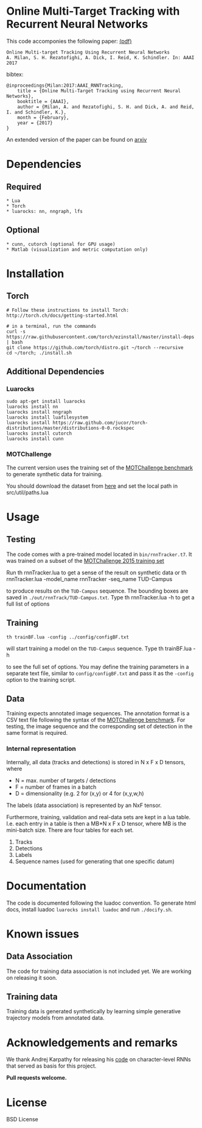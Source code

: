 # Online Multi-Target Tracking with Recurrent Neural Networks

This code accomponies the following paper: [(pdf)](http://www.milanton.de/files/aaai2017/aaai2017-anton-rnntracking.pdf)


    Online Multi-target Tracking Using Recurrent Neural Networks
    A. Milan, S. H. Rezatofighi, A. Dick, I. Reid, K. Schindler. In: AAAI 2017
    
bibtex:
```
@inproceedings{Milan:2017:AAAI_RNNTracking,
	title = {Online Multi-Target Tracking using Recurrent Neural Networks},
	booktitle = {AAAI},
	author = {Milan, A. and Rezatofighi, S. H. and Dick, A. and Reid, I. and Schindler, K.},
	month = {February},
	year = {2017}
}
```
  

An extended version of the paper can be found on [arxiv](http://arxiv.org)



# Dependencies
## Required
    * Lua
    * Torch
    * luarocks: nn, nngraph, lfs
    
## Optional    
    * cunn, cutorch (optional for GPU usage)
    * Matlab (visualization and metric computation only)

    
# Installation
## Torch
    # Follow these instructions to install Torch: http://torch.ch/docs/getting-started.html

    # in a terminal, run the commands
    curl -s https://raw.githubusercontent.com/torch/ezinstall/master/install-deps | bash
    git clone https://github.com/torch/distro.git ~/torch --recursive
    cd ~/torch; ./install.sh


## Additional Dependencies
### Luarocks
    sudo apt-get install luarocks
    luarocks install nn
    luarocks install nngraph
    luarocks install luafilesystem
    luarocks install https://raw.github.com/jucor/torch-distributions/master/distributions-0-0.rockspec
    luarocks install cutorch
    luarocks install cunn

### MOTChallenge
The current version uses the training set of the
[MOTChallenge benchmark](https://motchallenge.net) to generate synthetic data for training.

You should download the dataset from [here](https://motchallenge.net/data/2D_MOT_2015/) and
set the local path in
    src/util/paths.lua

    

# Usage


## Testing
The code comes with a pre-trained model located in `bin/rnnTracker.t7`. It was trained
on a subset of the [MOTChallenge 2015 training set](https://motchallenge.net/data/2D_MOT_2015/)

Run
    th rnnTracker.lua
to get a sense of the result on synthetic data or
    th rnnTracker.lua -model_name rnnTracker -seq_name TUD-Campus
    
to produce results on the `TUD-Campus` sequence. The bounding
boxes are saved in `./out/rnnTrack/TUD-Campus.txt`. Type
    th rnnTracker.lua -h to get a full list of options
    


## Training

    th trainBF.lua -config ../config/configBF.txt
will start training a model on the `TUD-Campus` sequence. Type
    th trainBF.lua -h

to see the full set of options. You may define the training parameters
in a separate text file, similar to `config/configBF.txt` and pass it
as the `-config` option to the training script.

## Data
Training expects annotated image sequences. The annotation format is a CSV text file
following the syntax of the [MOTChallenge benchmark](https://motchallenge.net).
For testing, the image sequence and the corresponding set of detection in the same
format is required.

### Internal representation
Internally, all data (tracks and detections) is stored in N x F x D tensors, where 

* N = max. number of targets / detections
* F = number of frames in a batch
* D = dimensionality (e.g. 2 for (x,y) or 4 for (x,y,w,h)

The labels (data association) is represented by an NxF tensor.

Furthermore, training, validation and real-data sets are kept in a lua table.
I.e. each entry in a table is then a MB*N x F x D tensor, where MB is the mini-batch size. There are four tables for each set.

1. Tracks
2. Detections
3. Labels
4. Sequence names (used for generating that one specific datum)


# Documentation
The code is documented following the luadoc convention. To generate
html docs, install luadoc `luarocks install luadoc` and run `./docify.sh`.

# Known issues
## Data Association
The code for training data association is not included yet. We are working on releasing it soon.

## Training data
Training data is generated synthetically by learning simple generative trajectory models from annotated data.



# Acknowledgements and remarks

We thank Andrej Karpathy for releasing his 
[code](https://github.com/karpathy/char-rnn) on character-level
RNNs that served as basis for this project.

**Pull requests welcome.**




# License

BSD License